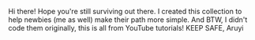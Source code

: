 Hi there! Hope you're still surviving out there.
I created this collection to help newbies (me as well) make their path more simple.
And BTW, I didn't code them originally, this is all from YouTube tutorials!
KEEP SAFE,
Aruyi
